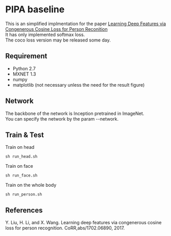 # PIPA baseline
This is an simplified implmentation for the paper [Learning Deep Features via Congenerous Cosine Loss for Person Reconition](https://arxiv.org/pdf/1702.06890.pdf)<br>
It has only implemented softmax loss.<br>
The coco loss version may be released some day.<br>
## Requirement<br>
* Python 2.7
* MXNET 1.3
* numpy
* matplotlib (not necessary unless the need for the result figure)  
## Network<br>
The backbone of the network is Inception pretrained in ImageNet.<br>
You can specify the network by the param --network.
## Train & Test
Train on head
```
sh run_head.sh
```
Train on face
```
sh run_face.sh
```
Train on the whole body
```
sh run_person.sh
```
## References  
Y. Liu, H. Li, and X. Wang. Learning deep features via congenerous cosine loss for person recognition. CoRR,abs/1702.06890, 2017.
